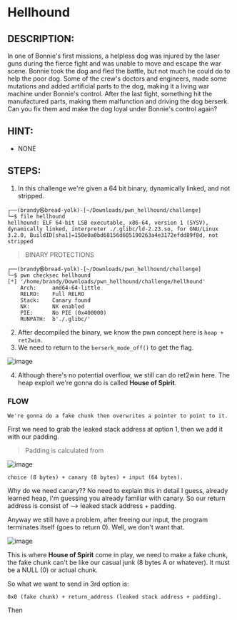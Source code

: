 # Hellhound
## DESCRIPTION:
In one of Bonnie's first missions, a helpless dog was injured by the laser guns during the fierce fight and was unable to move and escape the war scene. Bonnie took the dog and fled the battle, but not much he could do to help the poor dog. Some of the crew's doctors and engineers, made some mutations and added artificial parts to the dog, making it a living war machine under Bonnie's control. After the last fight, something hit the manufactured parts, making them malfunction and driving the dog berserk. Can you fix them and make the dog loyal under Bonnie's control again?
## HINT:
- NONE
## STEPS:
1. In this challenge we're given a 64 bit binary, dynamically linked, and not stripped.

```console
┌──(brandy㉿bread-yolk)-[~/Downloads/pwn_hellhound/challenge]
└─$ file hellhound  
hellhound: ELF 64-bit LSB executable, x86-64, version 1 (SYSV), dynamically linked, interpreter ./.glibc/ld-2.23.so, for GNU/Linux 3.2.0, BuildID[sha1]=150e0a0bd68156d605190263a4e3172efdd89f8d, not stripped
```

> BINARY PROTECTIONS

```console
┌──(brandy㉿bread-yolk)-[~/Downloads/pwn_hellhound/challenge]
└─$ pwn checksec hellhound
[*] '/home/brandy/Downloads/pwn_hellhound/challenge/hellhound'
    Arch:     amd64-64-little
    RELRO:    Full RELRO
    Stack:    Canary found
    NX:       NX enabled
    PIE:      No PIE (0x400000)
    RUNPATH:  b'./.glibc/'
```

2. After decompiled the binary, we know the pwn concept here is `heap + ret2win`.
3. We need to return to the `berserk_mode_off()` to get the flag.

![image](https://github.com/jon-brandy/hackthebox/assets/70703371/837cfbd1-7a56-4833-86e7-1818c1462500)


4. Although there's no potential overflow, we still can do ret2win here. The heap exploit we're gonna do is called **House of Spirit**.

### FLOW

```
We're gonna do a fake chunk then overwrites a pointer to point to it.
```

First we need to grab the leaked stack address at option 1, then we add it with our padding. 

> Padding is calculated from

![image](https://github.com/jon-brandy/hackthebox/assets/70703371/1c3c714c-515a-446a-b17d-0b8457fd14eb)


```
choice (8 bytes) + canary (8 bytes) + input (64 bytes).
```

Why do we need canary?? No need to explain this in detail I guess, already learned heap, I'm guessing you already familiar with canary.
So our return address is consist of --> leaked stack address + padding.

Anyway we still have a problem, after freeing our input, the program terminates itself (goes to return 0). Well, we don't want that.

![image](https://github.com/jon-brandy/hackthebox/assets/70703371/cac7c853-2954-4c4c-b713-621e8540e280)


This is where **House of Spirit** come in play, we need to make a fake chunk, the fake chunk can't be like our casual junk (8 bytes A or whatever).
It must be a NULL (0) or actual chunk.

So what we want to send in 3rd option is:

```
0x0 (fake chunk) + return_address (leaked stack address + padding).
```

Then
